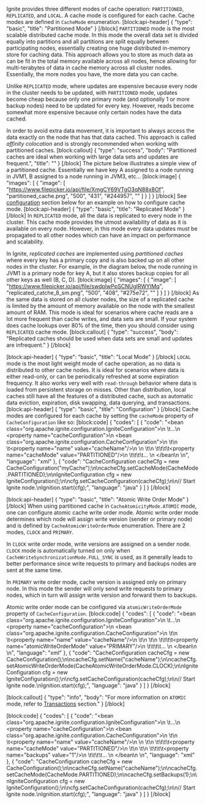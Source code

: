 Ignite provides three different modes of cache operation: `PARTITIONED`, `REPLICATED`, and `LOCAL`. A cache mode is configured for each cache. Cache modes are defined in `CacheMode` enumeration. 
[block:api-header]
{
  "type": "basic",
  "title": "Partitioned Mode"
}
[/block]
`PARTITIONED` mode is the most scalable distributed cache mode. In this mode the overall data set is divided equally into partitions and all partitions are split equally between participating nodes, essentially creating one huge distributed in-memory store for caching data. This approach allows you to store as much data as can be fit in the total memory available across all nodes, hence allowing for multi-terabytes of data in cache memory across all cluster nodes. Essentially, the more nodes you have, the more data you can cache.

Unlike `REPLICATED` mode, where updates are expensive because every node in the cluster needs to be updated, with `PARTITIONED` mode, updates become cheap because only one primary node (and optionally 1 or more backup nodes) need to be updated for every key. However, reads become somewhat more expensive because only certain nodes have the data cached. 

In order to avoid extra data movement, it is important to always access the data exactly on the node that has that data cached. This approach is called *affinity colocation* and is strongly recommended when working with partitioned caches.
[block:callout]
{
  "type": "success",
  "body": "Partitioned caches are ideal when working with large data sets and updates are frequent.",
  "title": ""
}
[/block]
The picture below illustrates a simple view of a partitioned cache. Essentially we have key A assigned to a node running in JVM1, B assigned to a node running in JVM3, etc...
[block:image]
{
  "images": [
    {
      "image": [
        "https://www.filepicker.io/api/file/XmgCY69VTgO3qN88x8Of",
        "partitioned_cache.png",
        "500",
        "431",
        "#244957",
        ""
      ]
    }
  ]
}
[/block]
See [configuration](#configuration) section below for an example on how to configure cache mode.
[block:api-header]
{
  "type": "basic",
  "title": "Replicated Mode"
}
[/block]
In `REPLICATED` mode, all the data is replicated to every node in the cluster. This cache mode provides the utmost availability of data as it is available on every node. However, in this mode every data updates must be propagated to all other nodes which can have an impact on performance and scalability. 

In Ignite, *replicated caches* are implemented using *partitioned caches* where every key has a primary copy and is also backed up on all other nodes in the cluster. For example, in the diagram below, the node running in JVM1 is a primary node for key A, but it also stores backup copies for all other keys as well (B, C, D).
[block:image]
{
  "images": [
    {
      "image": [
        "https://www.filepicker.io/api/file/swdpIwPpSCNUglRWYIMq",
        "replicated_catche_8_sm.png",
        "500",
        "408",
        "#275e72",
        ""
      ]
    }
  ]
}
[/block]
As the same data is stored on all cluster nodes, the size of a replicated cache is limited by the amount of memory available on the node with the smallest amount of RAM. This mode is ideal for scenarios where cache reads are a lot more frequent than cache writes, and data sets are small. If your system does cache lookups over 80% of the time, then you should consider using `REPLICATED` cache mode.
[block:callout]
{
  "type": "success",
  "body": "Replicated caches should be used when data sets are small and updates are infrequent."
}
[/block]

[block:api-header]
{
  "type": "basic",
  "title": "Local Mode"
}
[/block]
`LOCAL` mode is the most light weight mode of cache operation, as no data is distributed to other cache nodes. It is ideal for scenarios where data is either read-only, or can be periodically refreshed at some expiration frequency. It also works very well with `read-through` behavior where data is loaded from persistent storage on misses. Other than distribution, local caches still have all the features of a distributed cache, such as automatic data eviction, expiration, disk swapping, data querying, and transactions.
[block:api-header]
{
  "type": "basic",
  "title": "Configuration"
}
[/block]
Cache modes are configured for each cache by setting the `cacheMode` property of `CacheConfiguration` like so:
[block:code]
{
  "codes": [
    {
      "code": "<bean class=\"org.apache.ignite.configuration.IgniteConfiguration\">\n  \t...\n    <property name=\"cacheConfiguration\">\n        <bean class=\"org.apache.ignite.configuration.CacheConfiguration\">\n           \t<!-- Set a cache name. -->\n           \t<property name=\"name\" value=\"cacheName\"/>\n            \n          \t<!-- Set cache mode. -->\n    \t\t\t\t<property name=\"cacheMode\" value=\"PARTITIONED\"/>\n    \t\t\t\t... \n        </bean\n    </property>\n</bean>",
      "language": "xml"
    },
    {
      "code": "CacheConfiguration cacheCfg = new CacheConfiguration(\"myCache\");\n\ncacheCfg.setCacheMode(CacheMode.PARTITIONED);\n\nIgniteConfiguration cfg = new IgniteConfiguration();\n\ncfg.setCacheConfiguration(cacheCfg);\n\n// Start Ignite node.\nIgnition.start(cfg);",
      "language": "java"
    }
  ]
}
[/block]

[block:api-header]
{
  "type": "basic",
  "title": "Atomic Write Order Mode"
}
[/block]
When using partitioned cache in `CacheAtomicityMode.ATOMIC` mode, one can configure atomic cache write order mode. Atomic write order mode determines which node will assign write version (sender or primary node) and is defined by `CacheAtomicWriteOrderMode` enumeration. There are 2 modes, `CLOCK` and `PRIMARY`. 

In `CLOCK` write order mode, write versions are assigned on a sender node. `CLOCK` mode is automatically turned on only when `CacheWriteSynchronizationMode.FULL_SYNC` is used, as it  generally leads to better performance since write requests to primary and backups nodes are sent at the same time. 

In `PRIMARY` write order mode, cache version is assigned only on primary node. In this mode the sender will only send write requests to primary nodes, which in turn will assign write version and forward them to backups.

Atomic write order mode can be configured via `atomicWriteOrderMode` property of `CacheConfiguration`. 
[block:code]
{
  "codes": [
    {
      "code": "<bean class=\"org.apache.ignite.configuration.IgniteConfiguration\">\n  \t...\n    <property name=\"cacheConfiguration\">\n        <bean class=\"org.apache.ignite.configuration.CacheConfiguration\">\n           \t<!-- Set a cache name. -->\n           \t<property name=\"name\" value=\"cacheName\"/>\n          \t\n          \t<!-- Atomic write order mode. -->\n    \t\t\t\t<property name=\"atomicWriteOrderMode\" value=\"PRIMARY\"/>\n    \t\t\t\t... \n        </bean\n    </property>\n</bean>",
      "language": "xml"
    },
    {
      "code": "CacheConfiguration cacheCfg = new CacheConfiguration();\n\ncacheCfg.setName(\"cacheName\");\n\ncacheCfg.setAtomicWriteOrderMode(CacheAtomicWriteOrderMode.CLOCK);\n\nIgniteConfiguration cfg = new IgniteConfiguration();\n\ncfg.setCacheConfiguration(cacheCfg);\n\n// Start Ignite node.\nIgnition.start(cfg);",
      "language": "java"
    }
  ]
}
[/block]

[block:callout]
{
  "type": "info",
  "body": "For more information on `ATOMIC` mode, refer to [Transactions](/docs/transactions) section."
}
[/block]

[block:code]
{
  "codes": [
    {
      "code": "<bean class=\"org.apache.ignite.configuration.IgniteConfiguration\">\n  \t...\n    <property name=\"cacheConfiguration\">\n        <bean class=\"org.apache.ignite.configuration.CacheConfiguration\">\n           \t<!-- Set a cache name. -->\n           \t<property name=\"name\" value=\"cacheName\"/>\n          \n          \t<!-- Set cache mode. -->\n    \t\t\t\t<property name=\"cacheMode\" value=\"PARTITIONED\"/>\n          \t\n          \t<!-- Number of backup nodes. -->\n    \t\t\t\t<property name=\"backups\" value=\"1\"/>\n    \t\t\t\t... \n        </bean\n    </property>\n</bean>",
      "language": "xml"
    },
    {
      "code": "CacheConfiguration cacheCfg = new CacheConfiguration();\n\ncacheCfg.setName(\"cacheName\");\n\ncacheCfg.setCacheMode(CacheMode.PARTITIONED);\n\ncacheCfg.setBackups(1);\n\nIgniteConfiguration cfg = new IgniteConfiguration();\n\ncfg.setCacheConfiguration(cacheCfg);\n\n// Start Ignite node.\nIgnition.start(cfg);",
      "language": "java"
    }
  ]
}
[/block]